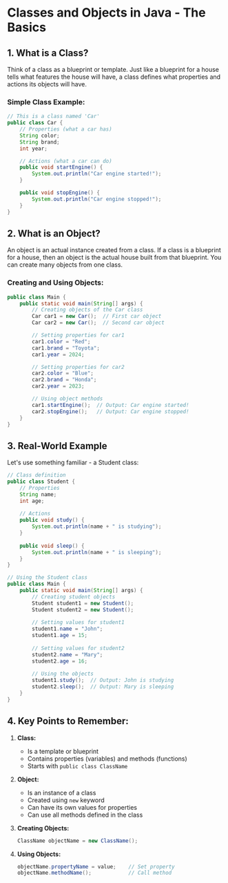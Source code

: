 # Classes and Objects in Java - The Basics

## 1. What is a Class?
Think of a class as a blueprint or template. Just like a blueprint for a house tells what features the house will have, a class defines what properties and actions its objects will have.

### Simple Class Example:
```java
// This is a class named 'Car'
public class Car {
    // Properties (what a car has)
    String color;
    String brand;
    int year;

    // Actions (what a car can do)
    public void startEngine() {
        System.out.println("Car engine started!");
    }

    public void stopEngine() {
        System.out.println("Car engine stopped!");
    }
}
```

## 2. What is an Object?
An object is an actual instance created from a class. If a class is a blueprint for a house, then an object is the actual house built from that blueprint. You can create many objects from one class.

### Creating and Using Objects:
```java
public class Main {
    public static void main(String[] args) {
        // Creating objects of the Car class
        Car car1 = new Car();  // First car object
        Car car2 = new Car();  // Second car object

        // Setting properties for car1
        car1.color = "Red";
        car1.brand = "Toyota";
        car1.year = 2024;

        // Setting properties for car2
        car2.color = "Blue";
        car2.brand = "Honda";
        car2.year = 2023;

        // Using object methods
        car1.startEngine();  // Output: Car engine started!
        car2.stopEngine();   // Output: Car engine stopped!
    }
}
```

## 3. Real-World Example
Let's use something familiar - a Student class:

```java
// Class definition
public class Student {
    // Properties
    String name;
    int age;
    
    // Actions
    public void study() {
        System.out.println(name + " is studying");
    }
    
    public void sleep() {
        System.out.println(name + " is sleeping");
    }
}

// Using the Student class
public class Main {
    public static void main(String[] args) {
        // Creating student objects
        Student student1 = new Student();
        Student student2 = new Student();
        
        // Setting values for student1
        student1.name = "John";
        student1.age = 15;
        
        // Setting values for student2
        student2.name = "Mary";
        student2.age = 16;
        
        // Using the objects
        student1.study();  // Output: John is studying
        student2.sleep();  // Output: Mary is sleeping
    }
}
```

## 4. Key Points to Remember:

1. **Class:**
   - Is a template or blueprint
   - Contains properties (variables) and methods (functions)
   - Starts with `public class ClassName`

2. **Object:**
   - Is an instance of a class
   - Created using `new` keyword
   - Can have its own values for properties
   - Can use all methods defined in the class

3. **Creating Objects:**
   ```java
   ClassName objectName = new ClassName();
   ```

4. **Using Objects:**
   ```java
   objectName.propertyName = value;    // Set property
   objectName.methodName();            // Call method
   ```